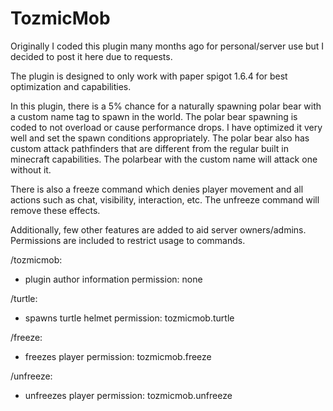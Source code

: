 # TozmicMob
Originally I coded this plugin many months ago for personal/server use but I decided to post it here due to requests.  

The plugin is designed to only work with paper spigot 1.6.4 for best optimization and capabilities. 


In this plugin, there is a 5% chance for a naturally spawning polar bear with a custom name tag to spawn in the world. The polar bear spawning is coded to not overload or cause performance drops. I have optimized it very well and set the spawn conditions appropriately. The polar bear also has custom attack pathfinders that are different from the regular built in minecraft capabilities. The polarbear with the custom name will attack one without it. 

There is also a freeze command which denies player movement and all actions such as chat, visibility, interaction, etc. The unfreeze command will remove these effects. 

Additionally, few other features are added to aid server owners/admins. Permissions are included to restrict usage to commands. 

 /tozmicmob:
 - plugin author information
    permission: none 
    
 /turtle:
 - spawns turtle helmet
    permission: tozmicmob.turtle
  
 /freeze:
 - freezes player
    permission: tozmicmob.freeze
    
 /unfreeze:
 - unfreezes player
    permission: tozmicmob.unfreeze
